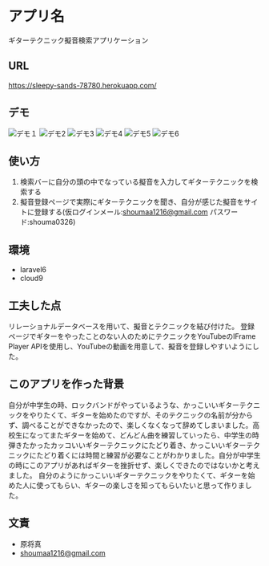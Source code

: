 # アプリ名

ギターテクニック擬音検索アプリケーション

## URL

https://sleepy-sands-78780.herokuapp.com/

## デモ

![デモ１](https://user-images.githubusercontent.com/83636953/140125267-8289a5c1-148f-4151-a0ac-cfa15491655c.png)
![デモ2](https://user-images.githubusercontent.com/83636953/140125311-1485ccf4-60db-4406-8abd-bc7632f855ed.png)
![デモ3](https://user-images.githubusercontent.com/83636953/140125381-d4434af1-24d8-44be-a71c-3fb2568bb453.png)
![デモ4](https://user-images.githubusercontent.com/83636953/140125401-d0958c9f-de02-44d0-abfa-8e995fa86df7.png)
![デモ5](https://user-images.githubusercontent.com/83636953/140125437-50eebaad-bff3-460e-b134-9c5edfec779c.png)
![デモ6](https://user-images.githubusercontent.com/83636953/140125469-3e1a1838-548a-4dc9-8642-ef7a7f0b46e3.png)



## 使い方



1. 検索バーに自分の頭の中でなっている擬音を入力してギターテクニックを検索する
2. 擬音登録ページで実際にギターテクニックを聞き、自分が感じた擬音をサイトに登録する(仮ログインメール:shoumaa1216@gmail.com パスワード:shouma0326)


## 環境

* laravel6
* cloud9


## 工夫した点
リレーショナルデータベースを用いて、擬音とテクニックを結び付けた。
登録ページでギターをやったことのない人のためにテクニックをYouTubeのIFrame Player APIを使用し、YouTubeの動画を用意して、擬音を登録しやすいようにした。


## このアプリを作った背景
自分が中学生の時、ロックバンドがやっているような、かっこいいギターテクニックをやりたくて、ギターを始めたのですが、そのテクニックの名前が分からず、調べることができなかったので、楽しくなくなって辞めてしまいました。高校生になってまたギターを始めて、どんどん曲を練習していったら、中学生の時弾きたかったカッコいいギターテクニックにたどり着き、かっこいいギターテクニックにたどり着くには時間と練習が必要なことがわかりました。自分が中学生の時にこのアプリがあればギターを挫折せず、楽しくできたのではないかと考えました。
自分のようにかっこいいギターテクニックをやりたくて、ギターを始めた人に使ってもらい、ギターの楽しさを知ってもらいたいと思って作りました。

## 文責



* 原将真
* shoumaa1216@gmail.com








